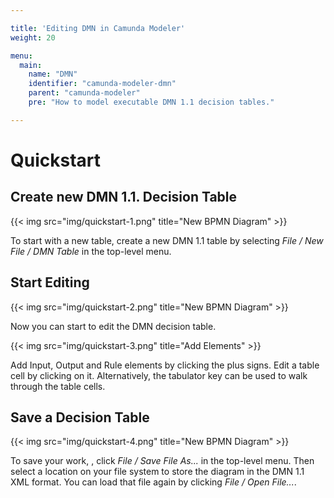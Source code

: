 ```yaml
---

title: 'Editing DMN in Camunda Modeler'
weight: 20

menu:
  main:
    name: "DMN"
    identifier: "camunda-modeler-dmn"
    parent: "camunda-modeler"
    pre: "How to model executable DMN 1.1 decision tables."

---
```


# Quickstart

## Create new DMN 1.1. Decision Table

{{< img src="img/quickstart-1.png" title="New BPMN Diagram" >}}

To start with a new table, create a new DMN 1.1 table by selecting *File / New File / DMN Table* in the top-level menu.

## Start Editing

{{< img src="img/quickstart-2.png" title="New BPMN Diagram" >}}

Now you can start to edit the DMN decision table.

{{< img src="img/quickstart-3.png" title="Add Elements" >}}

Add Input, Output and Rule elements by clicking the plus signs. Edit a table cell by clicking on it. Alternatively, the tabulator key can be used to walk through the table cells.

## Save a Decision Table

{{< img src="img/quickstart-4.png" title="New BPMN Diagram" >}}

To save your work, , click *File / Save File As...* in the top-level menu. Then select a location on your file system to store the diagram in the DMN 1.1 XML format. You can load that file again by clicking *File / Open File...*.